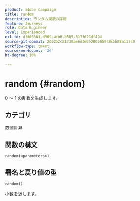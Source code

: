 ```yaml
---
product: adobe campaign
title: random
description: ランダム関数の詳細
feature: Journeys
role: Data Engineer
level: Experienced
exl-id: df006301-d309-4cb0-b505-317f623df494
source-git-commit: 2022b2c81738ae6d3e66280265948c5b88a117c8
workflow-type: tm+mt
source-wordcount: '24'
ht-degree: 16%

---
```


# random {#random}

0 ～ 1 の乱数を生成します。

## カテゴリ

数値計算

## 関数の構文

`random(<parameters>)`

## 署名と戻り値の型

`random()`

小数を返します。
